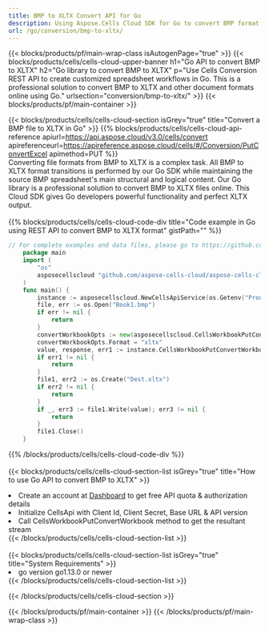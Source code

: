 ```yaml
---
title: BMP to XLTX Convert API for Go 
description: Using Aspose.Cells Cloud SDK for Go to convert BMP format file to XLTX format file. 
url: /go/conversion/bmp-to-xltx/
---
```



{{< blocks/products/pf/main-wrap-class isAutogenPage="true" >}}
{{< blocks/products/cells/cells-cloud-upper-banner h1="Go API to convert BMP to XLTX" h2="Go library to convert BMP to XLTX" p="Use Cells Conversion REST API to create customized spreadsheet workflows in Go. This is a professional solution to convert BMP to XLTX and other document formats online using Go." urlsection="conversion/bmp-to-xltx/" >}}
{{< blocks/products/pf/main-container >}}

{{< blocks/products/cells/cells-cloud-section isGrey="true"  title="Convert a BMP file to XLTX in Go" >}}
{{% blocks/products/cells/cells-cloud-api-reference  apiurl=https://api.aspose.cloud/v3.0/cells/convert  apireferenceurl=https://apireference.aspose.cloud/cells/#/Conversion/PutConvertExcel  apimethod=PUT %}}
<br/>
Converting file formats from BMP to XLTX is a complex task. All BMP to XLTX format transitions is performed by our Go SDK while maintaining the source BMP spreadsheet's main structural and logical content. Our Go library is a professional solution to convert BMP to XLTX files online. This Cloud SDK gives Go developers powerful functionality and perfect XLTX output.
<br/>
<br/>
{{% blocks/products/cells/cells-cloud-code-div title="Code example in Go using REST API to convert BMP to XLTX format" gistPath="" %}}
 
```go
// For complete examples and data files, please go to https://github.com/aspose-cells-cloud/aspose-cells-cloud-go/
    package main
    import (
	    "os"
	    asposecellscloud "github.com/aspose-cells-cloud/aspose-cells-cloud-go/v22"
    )
    func main() {
	    instance := asposecellscloud.NewCellsApiService(os.Getenv("ProductClientId"), os.Getenv("ProductClientSecret"))
	    file, err := os.Open("Book1.bmp")
	    if err != nil {
		    return
	    }
	    convertWorkbookOpts := new(asposecellscloud.CellsWorkbookPutConvertWorkbookOpts)
	    convertWorkbookOpts.Format = "xltx"
	    value, response, err1 := instance.CellsWorkbookPutConvertWorkbook(file, convertWorkbookOpts)
	    if err1 != nil {
		    return
	    }
	    file1, err2 := os.Create("Dest.xltx")
	    if err2 != nil {
		    return
	    }
	    if _, err3 := file1.Write(value); err3 != nil {
		    return
	    }
	    file1.Close()
    }
```
 
{{% /blocks/products/cells/cells-cloud-code-div  %}}
<br/>
<br/>
{{< blocks/products/cells/cells-cloud-section-list isGrey="true"  title="How to use Go API to convert  BMP to XLTX" >}}
<li>Create an account at <a href="https://dashboard.aspose.cloud/">Dashboard</a> to get free API quota & authorization details</li>
<li>Initialize CellsApi with Client Id, Client Secret, Base URL & API version</li>
<li>Call CellsWorkbookPutConvertWorkbook method to get the resultant stream</li>
{{< /blocks/products/cells/cells-cloud-section-list >}}
<br/>
<br/>
{{< blocks/products/cells/cells-cloud-section-list isGrey="true"  title="System Requirements" >}}
<li>go version go1.13.0 or newer</li>
{{< /blocks/products/cells/cells-cloud-section-list >}}

{{< /blocks/products/cells/cells-cloud-section >}}

{{< /blocks/products/pf/main-container >}}
{{< /blocks/products/pf/main-wrap-class >}}
